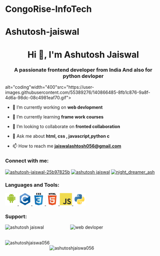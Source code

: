 # CongoRise-InfoTech
# Ashutosh-jaiswal
<h1 align="center">Hi 👋, I'm Ashutosh Jaiswal</h1>
<h3 align="center">A passionate frontend developer from India And also for python devloper</h3>
<img align="right"> alt="coding"width="400"src="https://user-images.githubusercontent.com/55389276/140866485-8fb1c876-9a8f-4d6a-98dc-08c4981eaf70.gif"> 

- 🔭 I’m currently working on **web devlopment**

- 🌱 I’m currently learning **frame work courses**

- 👯 I’m looking to collaborate on **fronted collaboration**

- 💬 Ask me about **html, css , javascript,python c**

- 📫 How to reach me **jaiswalashtosh056@gmail.com**

<h3 align="left">Connect with me:</h3>
<p align="left">
<a href="https://linkedin.com/in/ashutosh-jaiswal-25b97825b" target="blank"><img align="center" src="https://raw.githubusercontent.com/rahuldkjain/github-profile-readme-generator/master/src/images/icons/Social/linked-in-alt.svg" alt="ashutosh-jaiswal-25b97825b" height="30" width="40" /></a>
<a href="https://fb.com/ashutosh jaiswal" target="blank"><img align="center" src="https://raw.githubusercontent.com/rahuldkjain/github-profile-readme-generator/master/src/images/icons/Social/facebook.svg" alt="ashutosh jaiswal" height="30" width="40" /></a>
<a href="https://instagram.com/night_dreamer_ash" target="blank"><img align="center" src="https://raw.githubusercontent.com/rahuldkjain/github-profile-readme-generator/master/src/images/icons/Social/instagram.svg" alt="night_dreamer_ash" height="30" width="40" /></a>
</p>

<h3 align="left">Languages and Tools:</h3>
<p align="left"> <a href="https://developer.android.com" target="_blank" rel="noreferrer"> <img src="https://raw.githubusercontent.com/devicons/devicon/master/icons/android/android-original-wordmark.svg" alt="android" width="40" height="40"/> </a> <a href="https://www.cprogramming.com/" target="_blank" rel="noreferrer"> <img src="https://raw.githubusercontent.com/devicons/devicon/master/icons/c/c-original.svg" alt="c" width="40" height="40"/> </a> <a href="https://www.w3schools.com/css/" target="_blank" rel="noreferrer"> <img src="https://raw.githubusercontent.com/devicons/devicon/master/icons/css3/css3-original-wordmark.svg" alt="css3" width="40" height="40"/> </a> <a href="https://www.w3.org/html/" target="_blank" rel="noreferrer"> <img src="https://raw.githubusercontent.com/devicons/devicon/master/icons/html5/html5-original-wordmark.svg" alt="html5" width="40" height="40"/> </a> <a href="https://developer.mozilla.org/en-US/docs/Web/JavaScript" target="_blank" rel="noreferrer"> <img src="https://raw.githubusercontent.com/devicons/devicon/master/icons/javascript/javascript-original.svg" alt="javascript" width="40" height="40"/> </a> <a href="https://www.python.org" target="_blank" rel="noreferrer"> <img src="https://raw.githubusercontent.com/devicons/devicon/master/icons/python/python-original.svg" alt="python" width="40" height="40"/> </a> </p>

<h3 align="left">Support:</h3>
<p><a href="https://www.buymeacoffee.com/ashutosh jaiswal"> <img align="left" src="https://cdn.buymeacoffee.com/buttons/v2/default-yellow.png" height="50" width="210" alt="ashutosh jaiswal" /></a><a href="https://ko-fi.com/web devloper"> <img align="left" src="https://cdn.ko-fi.com/cdn/kofi3.png?v=3" height="50" width="210" alt="web devloper" /></a></p><br><br>

<p><img align="left" src="https://github-readme-stats.vercel.app/api/top-langs?username=ashutoshjaiswa056&show_icons=true&locale=en&layout=compact" alt="ashutoshjaiswa056" /></p>

<p>&nbsp;<img align="center" src="https://github-readme-stats.vercel.app/api?username=ashutoshjaiswa056&show_icons=true&locale=en" alt="ashutoshjaiswa056" /></p>

